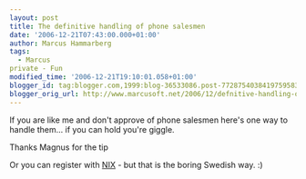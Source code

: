 ```yaml
---
layout: post
title: The definitive handling of phone salesmen
date: '2006-12-21T07:43:00.000+01:00'
author: Marcus Hammarberg
tags:
  - Marcus
private - Fun
modified_time: '2006-12-21T19:10:01.058+01:00'
blogger_id: tag:blogger.com,1999:blog-36533086.post-7728754038419759583
blogger_orig_url: http://www.marcusoft.net/2006/12/defnitive-handling-of-phone-salesmen.html
---
```


If you are like me and don't approve of phone salesmen here's one
way to handle them... if you can hold you're giggle.

Thanks <span id="SPELLING_ERROR_1" class="blsp-spelling-error"
onclick="BLOG_clickHandler(this)">Magnus</span> for the tip



Or you can register with [NIX](http://www.nix.nu/) - but that is the
boring Swedish way. :)
